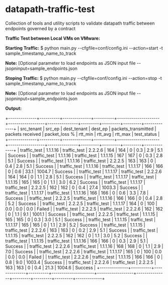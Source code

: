 # datapath-traffic-test

Collection of tools and utility scripts to validate datapath traffic between endpoints governed by a contract

**Traffic Test between Local VMs on VMware:**

**Starting Traffic:**
$ python main.py --cfgfile=conf/config.ini --action=start -t sample_timestamp_name_to_track

**Note:** [Optional parameter to load endpoints as JSON input file
--jsopninput=sample_endpoints.json

**Stoping Traffic:**
$ python main.py --cfgfile=conf/config.ini --action=stop -t sample_timestamp_name_to_track

**Note:** [Optional parameter to load endpoints as JSON input file
--jsopninput=sample_endpoints.json

**Output:**

+--------------+----------+--------------+----------+---------------------+------------------+---------------+---------+---------+---------+-------------+
| src_tenant   |  src_ep  | dest_tenant  | dest_ep  | packets_transmitted | packets received | packet_loss % | rtt_min | rtt_avg | rtt_max | test_status |
+--------------+----------+--------------+----------+---------------------+------------------+---------------+---------+---------+---------+-------------+
| traffic_test | 1.1.1.16 | traffic_test | 2.2.2.6  |         164         |       164        |       0       |   0.3   |   2.9   |   5.1   |   Success   |
| traffic_test | 1.1.1.16 | traffic_test | 1.1.1.15 |         167         |       167        |       0       |   0.3   |   2.8   |   5.1   |   Success   |
| traffic_test | 1.1.1.16 | traffic_test | 2.2.2.5  |         163         |       163        |       0       |   0.4   |   2.8   |   5.1   |   Success   |
| traffic_test | 1.1.1.16 | traffic_test | 1.1.1.17 |         166         |       166        |       0       |   0.6   |   33.1  |  1004.7 |   Success   |
| traffic_test | 1.1.1.17 | traffic_test | 2.2.2.6  |         164         |       164        |       0       |   1.1   |   2.8   |   5.1   |   Success   |
| traffic_test | 1.1.1.17 | traffic_test | 1.1.1.15 |         165         |       165        |       0       |   1.1   |   3.0   |   6.2   |   Success   |
| traffic_test | 1.1.1.17 | traffic_test | 2.2.2.5  |         162         |       162        |       0       |   0.4   |   27.4  |  1003.3 |   Success   |
| traffic_test | 1.1.1.17 | traffic_test | 1.1.1.16 |         166         |       166        |       0       |   0.6   |   3.3   |   7.8   |   Success   |
| traffic_test | 2.2.2.5  | traffic_test | 1.1.1.16 |         166         |       166        |       0       |   0.4   |   2.8   |   5.2   |   Success   |
| traffic_test | 2.2.2.5  | traffic_test | 1.1.1.17 |         164         |        0         |      100      |   0.0   |   0.0   |   0.0   |    Failed   |
| traffic_test | 2.2.2.5  | traffic_test | 2.2.2.6  |         162         |       162        |       0       |   1.1   |   9.1   |  1001.1 |   Success   |
| traffic_test | 2.2.2.5  | traffic_test | 1.1.1.15 |         165         |       165        |       0       |   0.3   |   3.0   |   5.1   |   Success   |
| traffic_test | 1.1.1.15 | traffic_test | 1.1.1.17 |         165         |       165        |       0       |   1.1   |   2.9   |   5.2   |   Success   |
| traffic_test | 1.1.1.15 | traffic_test | 2.2.2.6  |         163         |       163        |       0       |   0.2   |   2.9   |   5.1   |   Success   |
| traffic_test | 1.1.1.15 | traffic_test | 2.2.2.5  |         162         |       162        |       0       |   1.1   |   3.0   |   5.2   |   Success   |
| traffic_test | 1.1.1.15 | traffic_test | 1.1.1.16 |         166         |       166        |       0       |   0.3   |   2.9   |   5.1   |   Success   |
| traffic_test | 2.2.2.6  | traffic_test | 1.1.1.16 |         168         |       168        |       0       |   1.1   |   2.9   |   7.0   |   Success   |
| traffic_test | 2.2.2.6  | traffic_test | 1.1.1.17 |         165         |        0         |      100      |   0.0   |   0.0   |   0.0   |    Failed   |
| traffic_test | 2.2.2.6  | traffic_test | 1.1.1.15 |         166         |       166        |       0       |   0.8   |   9.0   |  1003.4 |   Success   |
| traffic_test | 2.2.2.6  | traffic_test | 2.2.2.5  |         163         |       163        |       0       |   0.4   |   21.3  |  1004.6 |   Success   |
+--------------+----------+--------------+----------+---------------------+------------------+---------------+---------+---------+---------+-------------+

